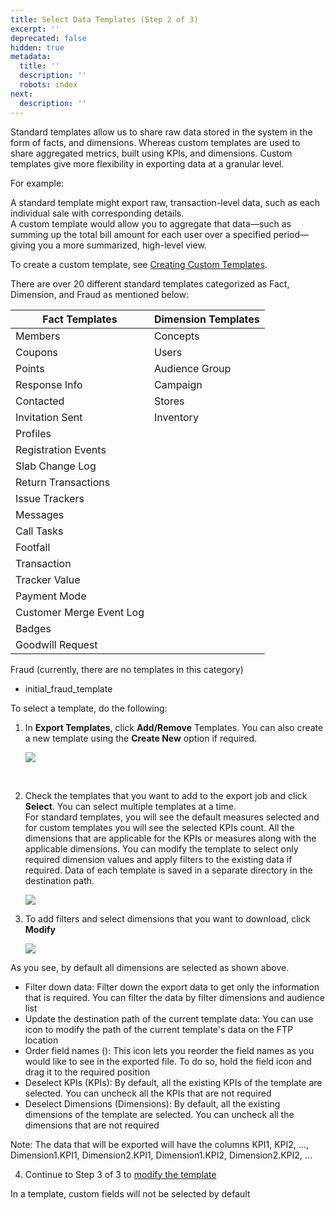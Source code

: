 ```yaml
---
title: Select Data Templates (Step 2 of 3)
excerpt: ''
deprecated: false
hidden: true
metadata:
  title: ''
  description: ''
  robots: index
next:
  description: ''
---
```

Standard templates allow us to share raw data stored in the system in the form of facts, and dimensions. Whereas custom templates are used to share aggregated metrics, built using KPIs, and dimensions. Custom templates give more flexibility in exporting data at a granular level.

For example:

A standard template might export raw, transaction-level data, such as each individual sale with corresponding details.\
A custom template would allow you to aggregate that data—such as summing up the total bill amount for each user over a specified period—giving you a more summarized, high-level view.

To create a custom template, see [Creating Custom Templates](https://docs.capillarytech.com/docs/custom-templates-for-data-export#create-export-template).

There are over 20 different standard templates categorized as Fact, Dimension, and Fraud as mentioned below:

| **Fact Templates**       | **Dimension Templates** |
| ------------------------ | ----------------------- |
| Members                  | Concepts                |
| Coupons                  | Users                   |
| Points                   | Audience Group          |
| Response Info            | Campaign                |
| Contacted                | Stores                  |
| Invitation Sent          | Inventory               |
| Profiles                 |                         |
| Registration Events      |                         |
| Slab Change Log          |                         |
| Return Transactions      |                         |
| Issue Trackers           |                         |
| Messages                 |                         |
| Call Tasks               |                         |
| Footfall                 |                         |
| Transaction              |                         |
| Tracker Value            |                         |
| Payment Mode             |                         |
| Customer Merge Event Log |                         |
| Badges                   |                         |
| Goodwill Request         |                         |

Fraud (currently, there are no templates in this category)

* initial\_fraud\_template

To select a template, do the following:

1. In **Export Templates**, click **Add/Remove** Templates. You can also create a new template using the **Create New** option if required.

   ![](https://files.readme.io/9d0d991bd89da5f3c826dfd633d1db1f06aa21ce225df1d5aa78eddacf5066a6-image.png)

<br />

2. Check the templates that you want to add to the export job and click **Select**. You can select multiple templates at a time.\
   For standard templates, you will see the default measures selected and for custom templates you will see the selected KPIs count. All the dimensions that are applicable for the KPIs or measures along with the applicable dimensions. You can modify the template to select only required dimension values and apply filters to the existing data if required. Data of each template is saved in a separate directory in the destination path.

   ![](https://files.readme.io/e8d7e3db66c70dad3a586d7bb53c4cf56d76626d843868e28db9efb7f5e0a6ab-image.png)
3. To add filters and select dimensions that you want to download, click **Modify**

   ![](https://files.readme.io/012f4fba8c06e51e37e48912304bd0282e59e8643a1b0746667d1ab83d7b4301-image.png)

As you see, by default all dimensions are selected as shown above.

* Filter down data: Filter down the export data to get only the information that is required. You can filter the data by filter dimensions and audience list
* Update the destination path of the current template data: You can use icon to modify the path of the current template's data on the FTP location
* Order field names (): This icon lets you reorder the field names as you would like to see in the exported file. To do so, hold the field icon and drag it to the required position
* Deselect KPIs (KPIs): By default, all the existing KPIs of the template are selected. You can uncheck all the KPIs that are not required
* Deselect Dimensions (Dimensions): By default, all the existing dimensions of the template are selected. You can uncheck all the dimensions that are not required

Note: The data that will be exported will have the columns KPI1, KPI2, ..., Dimension1.KPI1, Dimension2.KPI1, Dimension1.KPI2, Dimension2.KPI2, ...

4. Continue to Step 3 of 3 to [modify the template](https://docs.capillarytech.com/docs/modifying-template-creating-schedule-step-3-of-3)

<Note title="Note">
In a template, custom fields will not be selected by default
</Note>